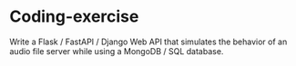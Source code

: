 # Coding-exercise
Write a Flask / FastAPI / Django Web API that simulates the behavior of an audio file server while using a MongoDB / SQL database.

